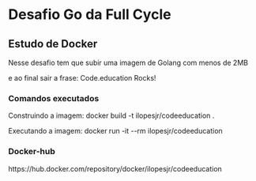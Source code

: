 # Desafio Go da Full Cycle

## Estudo de Docker

<p>Nesse desafio tem que subir uma imagem de Golang com menos de 2MB</p> 
<p>e ao final sair a frase: Code.education Rocks!</p>

### Comandos executados

<p>Construindo a imagem: docker build -t ilopesjr/codeeducation .</p>
<p>Executando a imagem: docker run -it --rm ilopesjr/codeeducation</p>

 ### Docker-hub
<p>https://hub.docker.com/repository/docker/ilopesjr/codeeducation</p>